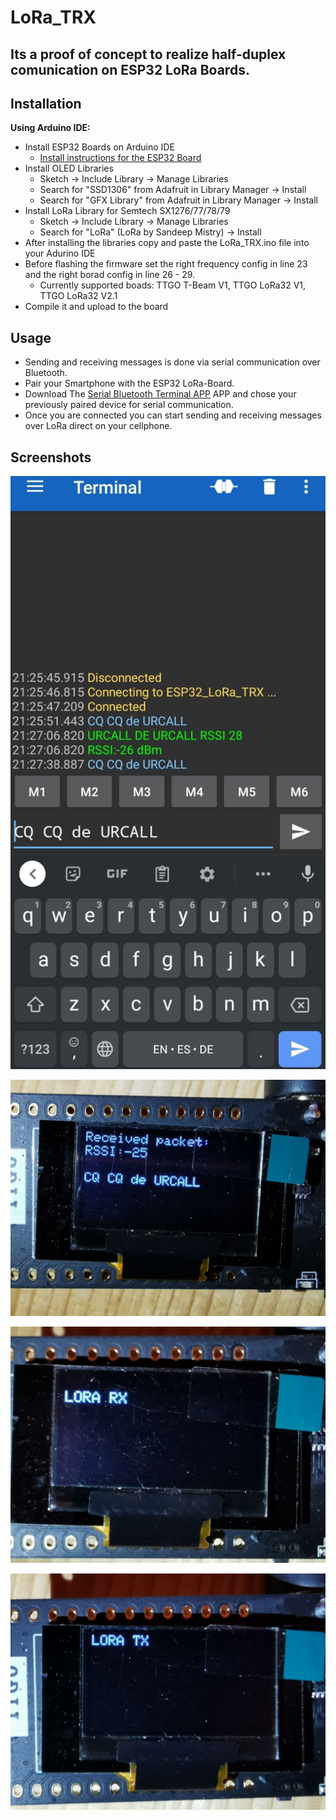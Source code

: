 # LoRa_TRX

## Its a proof of concept to realize half-duplex comunication on ESP32 LoRa Boards.


## Installation

**Using Arduino IDE:**
- Install ESP32 Boards on Arduino IDE 
  - [Install instructions for the ESP32 Board](https://randomnerdtutorials.com/installing-the-esp32-board-in-arduino-ide-windows-instructions/)
- Install OLED Libraries
  - Sketch -> Include Library -> Manage Libraries
  - Search for "SSD1306" from Adafruit in Library Manager -> Install
  - Search for "GFX Library" from Adafruit in Library Manager -> Install
- Install LoRa Library for Semtech SX1276/77/78/79
  - Sketch -> Include Library -> Manage Libraries
  - Search for "LoRa" (LoRa by Sandeep Mistry) -> Install
- After installing the libraries copy and paste the LoRa_TRX.ino file into your Adurino IDE
- Before flashing the firmware set the right frequency config in line 23 and the right borad config in line 26 - 29.
  - Currently supported boads: TTGO T-Beam V1, TTGO LoRa32 V1, TTGO LoRa32 V2.1 
- Compile it and upload to the board


## Usage

- Sending and receiving messages is done via  serial communication over Bluetooth. 
- Pair your Smartphone with the ESP32 LoRa-Board.
- Download The [Serial Bluetooth Terminal APP](https://play.google.com/store/apps/details?id=de.kai_morich.serial_bluetooth_terminal&hl=en) APP and chose your previously paired device for serial communication.
- Once you are connected you can start sending and receiving messages over LoRa direct on your cellphone.


## Screenshots


![TRX](https://github.com/DEVPAR/LoRa_TRX/blob/main/photo_2021-07-04_21-34-18.jpg)


![TRX](https://github.com/DEVPAR/LoRa_TRX/blob/main/photo_2021-07-04_21-34-25.jpg)


![TRX](https://github.com/DEVPAR/LoRa_TRX/blob/main/photo_2021-07-04_21-34-29.jpg)


![TRX](https://github.com/DEVPAR/LoRa_TRX/blob/main/photo_2021-07-04_21-34-33.jpg)


